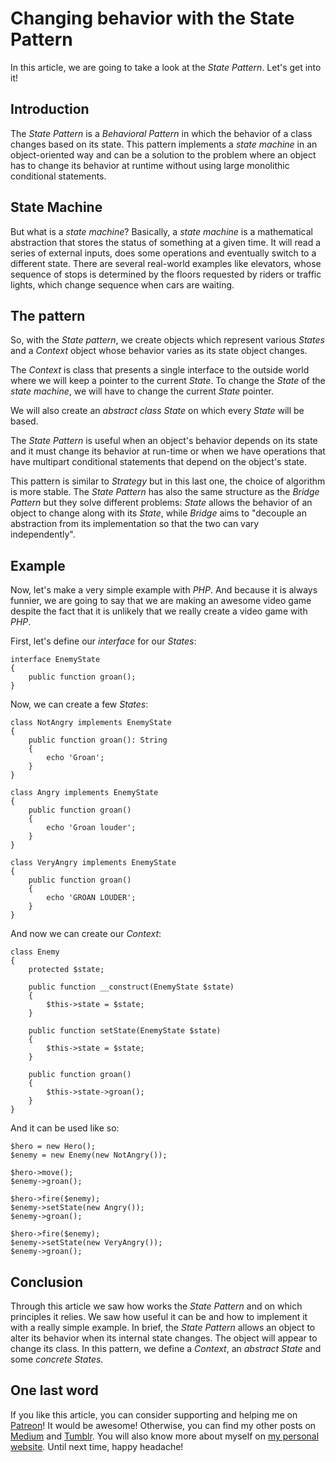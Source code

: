 # Changing behavior with the State Pattern

In this article, we are going to take a look at the _State Pattern_. Let's get into it!

## Introduction ##

The _State Pattern_ is a _Behavioral Pattern_ in which the behavior of a class changes based on its state. This pattern implements a _state machine_ in an object-oriented way and can be a solution to the problem where an object has to change its behavior at runtime without using large monolithic conditional statements.

## State Machine ##

But what is a _state machine_? Basically, a _state machine_ is a mathematical abstraction that stores the status of something at a given time. It will read a series of external inputs, does some operations and eventually switch to a different state. There are several real-world examples like elevators, whose sequence of stops is determined by the floors requested by riders or traffic lights, which change sequence when cars are waiting.

## The pattern ##

So, with the _State pattern_, we create objects which represent various _States_ and a _Context_ object whose behavior varies as its state object changes.

The _Context_ is class that presents a single interface to the outside world where we will keep a pointer to the current _State_. To change the _State_ of the _state machine_, we will have to change the current _State_ pointer.

We will also create an _abstract class State_ on which every _State_ will be based.

The _State Pattern_ is useful when an object's behavior depends on its state and it must change its behavior at run-time or when we have operations that have multipart conditional statements that depend on the object's state.

This pattern is similar to _Strategy_ but in this last one, the choice of algorithm is more stable. The _State Pattern_ has also the same structure as the _Bridge Pattern_ but they solve different problems: _State_ allows the behavior of an object to change along with its _State_, while _Bridge_ aims to "decouple an abstraction from its implementation so that the two can vary independently".

## Example ##
Now, let's make a very simple example with _PHP_. And because it is always funnier, we are going to say that we are making an awesome video game despite the fact that it is unlikely that we really create a video game with _PHP_.

First, let's define our _interface_ for our _States_:

    interface EnemyState
    {
        public function groan();
    }

Now, we can create a few _States_:

    class NotAngry implements EnemyState
    {
        public function groan(): String
        {
            echo 'Groan';
        }
    }

    class Angry implements EnemyState
    {
        public function groan()
        {
            echo 'Groan louder';
        }
    }

    class VeryAngry implements EnemyState
    {
        public function groan()
        {
            echo 'GROAN LOUDER';
        }
    }

And now we can create our _Context_:

    class Enemy
    {
        protected $state;

        public function __construct(EnemyState $state)
        {
            $this->state = $state;
        }

        public function setState(EnemyState $state)
        {
            $this->state = $state;
        }

        public function groan()
        {
            $this->state->groan();
        }
    }

And it can be used like so:

    $hero = new Hero();
    $enemy = new Enemy(new NotAngry());

    $hero->move();
    $enemy->groan();

    $hero->fire($enemy);
    $enemy->setState(new Angry());
    $enemy->groan();

    $hero->fire($enemy);
    $enemy->setState(new VeryAngry());
    $enemy->groan();

## Conclusion ##

Through this article we saw how works the _State Pattern_ and on which principles it relies. We saw how useful it can be and how to implement it with a really simple example. In brief, the _State Pattern_ allows an object to alter its behavior when its internal state changes. The object will appear to change its class. In this pattern, we define a _Context_, an _abstract State_ and some _concrete States_.

## One last word ##

If you like this article, you can consider supporting and helping me on [Patreon](https://www.patreon.com/mlbors)! It would be awesome! Otherwise, you can find my other posts on [Medium](https://medium.com/@mlbors) and [Tumblr](https://mlbors.tumblr.com/). You will also know more about myself on [my personal website](https://www.mlbors.com). Until next time, happy headache!